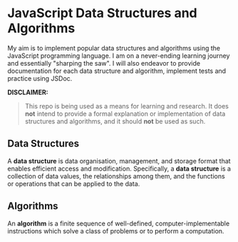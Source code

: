 # JavaScript Data Structures and Algorithms
My aim is to implement popular data structures and algorithms using the JavaScript programming language. I am on a never-ending learning journey and essentially "sharping the saw". I will also endeavor to provide documentation for each data structure and algorithm, implement tests and practice using JSDoc.

**DISCLAIMER:**
> This repo is being used as a means for learning and research. It does **not** intend to provide a formal explanation or implementation of data structures and algorithms, and it should **not** be used as such.

## Data Structures
A **data structure** is data organisation, management, and storage format that enables efficient access and modification. Specifically, a **data structure** is a collection of data values, the relationships among them, and the functions or operations that can be applied to the data.

## Algorithms
An **algorithm** is a finite sequence of well-defined, computer-implementable instructions which solve a class of problems or to perform a computation.

